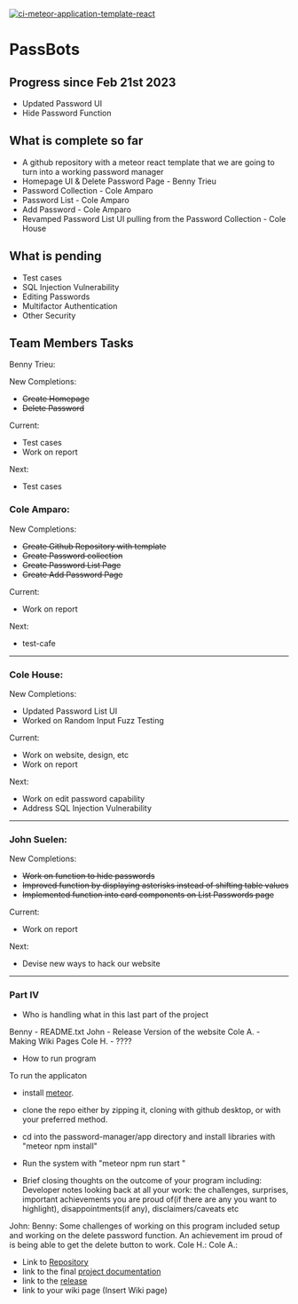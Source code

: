 [![ci-meteor-application-template-react](https://github.com/ics-software-engineering/meteor-application-template-react/actions/workflows/ci.yml/badge.svg)](https://github.com/ics-software-engineering/meteor-application-template-react/actions/workflows/ci.yml)


# PassBots 


## Progress since Feb 21st 2023
- Updated Password UI 
- Hide Password Function



## What is complete so far 

- A github repository with a meteor react template that we are going to turn into a working password manager 
- Homepage UI & Delete Password Page - Benny Trieu
- Password Collection - Cole Amparo
- Password List - Cole Amparo
- Add Password - Cole Amparo
- Revamped Password List UI pulling from the Password Collection - Cole House 


## What is pending

- Test cases
- SQL Injection Vulnerability
- Editing Passwords
- Multifactor Authentication 
- Other Security 

## Team Members Tasks

Benny Trieu:

New Completions:
- ~~Create Homepage~~
- ~~Delete Password~~

Current:
- Test cases
- Work on report

Next: 

- Test cases


### Cole Amparo: 

New Completions:
- ~~Create Github Repository with template~~
- ~~Create Password collection~~
- ~~Create Password List Page~~
- ~~Create Add Password Page~~

Current: 
- Work on report

Next: 
- test-cafe

---


### Cole House: 

New Completions: 
- Updated Password List UI
- Worked on Random Input Fuzz Testing

Current:
- Work on website, design, etc 
- Work on report

Next: 
- Work on edit password capability
- Address SQL Injection Vulnerability

---


### John Suelen: 

New Completions: 
- ~~Work on function to hide passwords~~
- ~~Improved function by displaying asterisks instead of shifting table values~~
- ~~Implemented function into card components on List Passwords page~~

Current: 
- Work on report

Next: 
- Devise new ways to hack our website

---

### Part IV

- Who is handling what in this last part of the project

Benny - README.txt
John - Release Version of the website
Cole A. - Making Wiki Pages
Cole H. - ????

- How to run program

To run the applicaton
- install [meteor](https://www.meteor.com/developers/install). 
- clone the repo either by zipping it, cloning with github desktop, or with your preferred method. 
- cd into the password-manager/app directory and install libraries with "meteor npm install"
- Run the system with "meteor npm run start "

- Brief closing thoughts on the outcome of your program including:
Developer notes looking back at all your work: the challenges, surprises, important achievements you are proud of(if there are any you want to highlight), disappointments(if any),  disclaimers/caveats etc

John: 
Benny: Some challenges of working on this program included setup and working on the delete password function. An achievement im proud of is being able to get the delete button to work. 
Cole H.:
Cole A.:

- Link to [Repository](https://github.com/ICS427-Pass-Bots/password-manager)
- link to the final [project documentation](https://github.com/ICS427-Pass-Bots/password-manager/blob/main/index.md)
- link to the [release](https://github.com/ICS427-Pass-Bots/password-manager/releases/tag/v1.0.0)
- link to your wiki page (Insert Wiki page)






